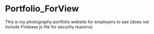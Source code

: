 # Portfolio_ForView
This is my photography portfolio website for employers to see (does not include Firebase.js file for security reasons) 
